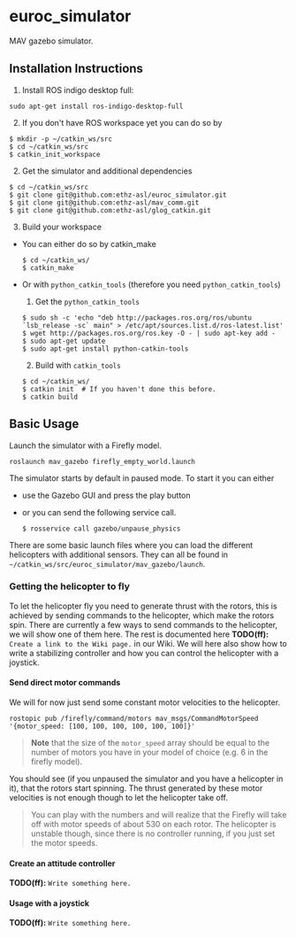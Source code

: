 euroc_simulator
===============

MAV gazebo simulator.


Installation Instructions
-------------------------

 1. Install ROS indigo desktop full:

 ```
 sudo apt-get install ros-indigo-desktop-full
 ```
 2. If you don't have ROS workspace yet you can do so by

 ```
 $ mkdir -p ~/catkin_ws/src
 $ cd ~/catkin_ws/src
 $ catkin_init_workspace
 ```
 2. Get the simulator and additional dependencies

 ```
 $ cd ~/catkin_ws/src
 $ git clone git@github.com:ethz-asl/euroc_simulator.git
 $ git clone git@github.com:ethz-asl/mav_comm.git
 $ git clone git@github.com:ethz-asl/glog_catkin.git
 ```
 3. Build your workspace
   - You can either do so by catkin_make

     ```
     $ cd ~/catkin_ws/
     $ catkin_make
     ```
   - Or with `python_catkin_tools` (therefore you need `python_catkin_tools`)
     1. Get the `python_catkin_tools`

       ```
       $ sudo sh -c 'echo "deb http://packages.ros.org/ros/ubuntu `lsb_release -sc` main" > /etc/apt/sources.list.d/ros-latest.list'
       $ wget http://packages.ros.org/ros.key -O - | sudo apt-key add -
       $ sudo apt-get update
       $ sudo apt-get install python-catkin-tools
       ```
     2. Build with `catkin_tools`

       ```
       $ cd ~/catkin_ws/
       $ catkin init  # If you haven't done this before.
       $ catkin build
       ```

Basic Usage
-----------

Launch the simulator with a Firefly model.
```
roslaunch mav_gazebo firefly_empty_world.launch
```
The simulator starts by default in paused mode. To start it you can either
 - use the Gazebo GUI and press the play button
 - or you can send the following service call.

   ```
   $ rosservice call gazebo/unpause_physics
   ```

There are some basic launch files where you can load the different helicopters with additional sensors. They can all be found in `~/catkin_ws/src/euroc_simulator/mav_gazebo/launch`.

### Getting the helicopter to fly

To let the helicopter fly you need to generate thrust with the rotors, this is achieved by sending commands to the helicopter, which make the rotors spin. There are currently a few ways to send commands to the helicopter, we will show one of them here. The rest is documented here **TODO(ff):** `Create a link to the Wiki page.` in our Wiki.
We will here also show how to write a stabilizing controller and how you can control the helicopter with a joystick.

#### Send direct motor commands

We will for now just send some constant motor velocities to the helicopter.

```
rostopic pub /firefly/command/motors mav_msgs/CommandMotorSpeed '{motor_speed: [100, 100, 100, 100, 100, 100]}'
```

> **Note** that the size of the `motor_speed` array should be equal to the number of motors you have in your model of choice (e.g. 6 in the firefly model).

You should see (if you unpaused the simulator and you have a helicopter in it), that the rotors start spinning. The thrust generated by these motor velocities is not enough though to let the helicopter take off.
> You can play with the numbers and will realize that the Firefly will take off with motor speeds of about 530 on each rotor. The helicopter is unstable though, since there is no controller running, if you just set the motor speeds.

#### Create an attitude controller

**TODO(ff):** `Write something here.`

#### Usage with a joystick

**TODO(ff):** `Write something here.`
